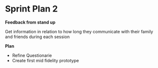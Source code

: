 # Sprint Plan 2

**Feedback from stand up**

Get information in relation to how long they communicate with their family and friends during each session


**Plan**

* Refine Questionarie
* Create first mid fidelity prototype




